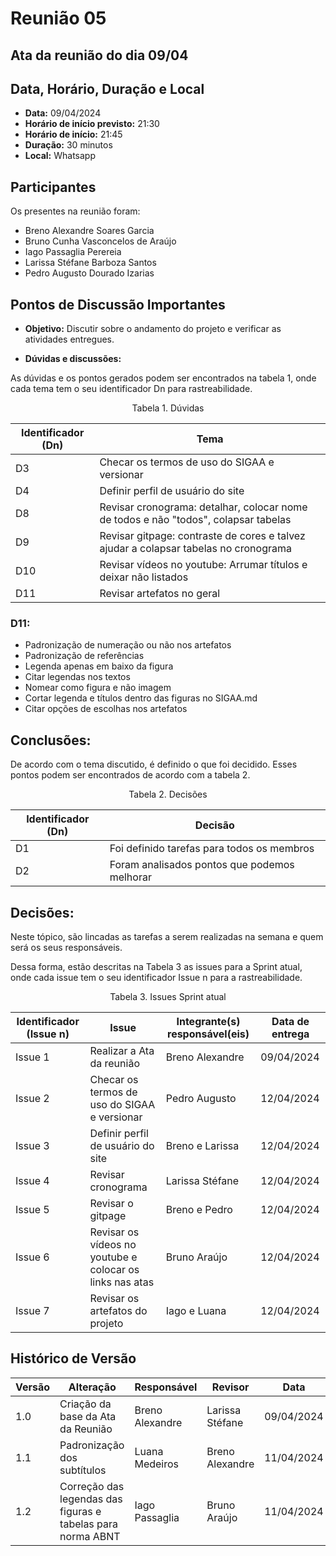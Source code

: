 # Reunião 05

## Ata da reunião do dia 09/04

## Data, Horário, Duração e Local

- **Data:** 09/04/2024
- **Horário de início previsto:** 21:30
- **Horário de início:** 21:45
- **Duração:** 30 minutos
- **Local:** Whatsapp


## Participantes

Os presentes na reunião foram:

- Breno Alexandre Soares Garcia
- Bruno Cunha Vasconcelos de Araújo
- Iago Passaglia Perereia
- Larissa Stéfane Barboza Santos
- Pedro Augusto Dourado Izarias

## Pontos de Discussão Importantes

- **Objetivo:** Discutir sobre o andamento do projeto e verificar as atividades entregues.

- **Dúvidas e discussões:**

As dúvidas e os pontos gerados podem ser encontrados na tabela 1, onde cada tema tem o seu identificador Dn para rastreabilidade.

<p align="center"> Tabela 1. Dúvidas </p>

| Identificador (Dn) | Tema                                                                                                              |
| ------------------ | ----------------------------------------------------------------------------------------------------------------- |
| D3                 | Checar os termos de uso do SIGAA e versionar                                                                      |
| D4                 | Definir perfil de usuário do site                                                                                 |
| D8                 | Revisar cronograma: detalhar, colocar nome de todos e não "todos", colapsar tabelas                               |
| D9                 | Revisar gitpage: contraste de cores e talvez ajudar a colapsar tabelas no cronograma                              |
| D10                | Revisar vídeos no youtube: Arrumar títulos e deixar não listados                                                  |
| D11                | Revisar artefatos no geral                                                                                        |



### **D11:**
* Padronização de numeração ou não nos artefatos
* Padronização de referências
* Legenda apenas em baixo da figura
* Citar legendas nos textos
* Nomear como figura e não imagem
* Cortar legenda e títulos dentro das figuras no SIGAA.md
* Citar opções de escolhas nos artefatos


## Conclusões: 

De acordo com o tema discutido, é definido o que foi decidido. Esses pontos podem ser encontrados de acordo com a tabela 2.

<p align="center"> Tabela 2. Decisões </p>

| Identificador (Dn) | Decisão |
| - | - |
| D1 | Foi definido tarefas para todos os membros   | 
| D2 | Foram analisados pontos que podemos melhorar |



## Decisões:

Neste tópico, são lincadas as tarefas a serem realizadas na semana e quem será os seus responsáveis.

Dessa forma, estão descritas na Tabela 3 as issues para a Sprint atual, onde cada issue tem o seu identificador Issue n para a rastreabilidade.

<p align="center"> Tabela 3. Issues Sprint atual </p>

| Identificador (Issue n) | Issue                                                                             | Integrante(s) responsável(eis) | Data de entrega |
| ----------------------- | --------------------------------------------------------------------------------- | ------------------------------ | --------------- |
| Issue 1                 | Realizar a Ata da reunião                                                         | Breno Alexandre                | 09/04/2024      |
| Issue 2                 | Checar os termos de uso do SIGAA e versionar                                      | Pedro Augusto                  | 12/04/2024      |
| Issue 3                 | Definir perfil de usuário do site                                                 | Breno e Larissa                | 12/04/2024      |
| Issue 4                 | Revisar cronograma                                                                | Larissa Stéfane                | 12/04/2024      |
| Issue 5                 | Revisar o gitpage                                                                 | Breno e Pedro                  | 12/04/2024      |
| Issue 6                 | Revisar os vídeos no youtube e colocar os links nas atas                          | Bruno Araújo                   | 12/04/2024      |
| Issue 7                 | Revisar os artefatos do projeto                                                   | Iago e Luana                   | 12/04/2024      |



## Histórico de Versão

| Versão | Alteração                         | Responsável     | Revisor               | Data       |
| ------ | --------------------------------- | --------------- | --------------------- | ---------- |
| 1.0    | Criação da base da Ata da Reunião | Breno Alexandre | Larissa Stéfane       | 09/04/2024 |
| 1.1    | Padronização dos subtítulos       | Luana Medeiros  | Breno Alexandre       | 11/04/2024 |
| 1.2 | Correção das legendas das figuras e tabelas para norma ABNT | Iago Passaglia | Bruno Araújo | 11/04/2024 |

